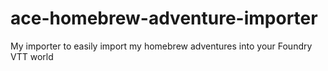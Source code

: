 # ace-homebrew-adventure-importer
My importer to easily import my homebrew adventures into your Foundry VTT world
